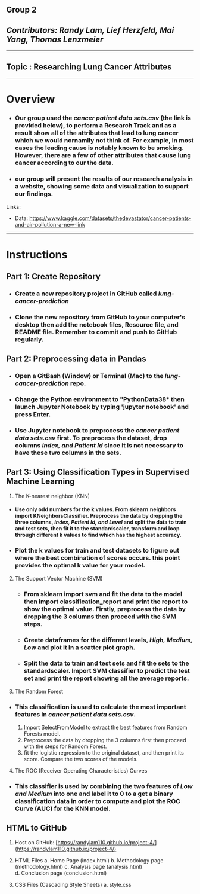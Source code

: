 ## **Group 2**

## _Contributors: Randy Lam, Lief Herzfeld, Mai Yang, Thomas Lenzmeier_

____________________________________________________

## Topic : Researching Lung Cancer Attributes

____________________________________________________

# **Overview**
- ### Our group used the *cancer patient data sets.csv* (the link is provided below), to perform a Research Track and as a result show all of the attributes that lead to lung cancer which we would nornamlly not think of. For example, in most cases the leading cause is notably known to be smoking. However, there are a few of other attributes that cause lung cancer according to our the data. 

- ### our group will present the results of our research analysis in a website, showing some data and visualization to support our findings.


Links: 

- Data: https://www.kaggle.com/datasets/thedevastator/cancer-patients-and-air-pollution-a-new-link
____________________________________________________

# **Instructions**

## Part 1: Create Repository

 - ### Create a new repository project in GitHub called *lung-cancer-prediction*

 - ### Clone the new repository from GitHub to your computer's desktop then add the notebook files, Resource file, and README file. Remember to commit and push to GitHub regularly.


## Part 2: Preprocessing data in Pandas

 - ### Open a GitBash (Window) or Terminal (Mac) to the *lung-cancer-prediction* repo.

 - ### Change the Python environment to "PythonData38* then launch Jupyter Notebook by typing 'jupyter notebook' and press Enter.

 - ### Use Jupyter notebook to preprocess the *cancer patient data sets.csv* first. To preprocess the dataset, drop columns *index, and Patient Id* since it is not necessary to have these two columns in the sets.  


## Part 3: Using Classification Types in Supervised Machine Learning
 
 1. The K-nearest neighbor (KNN) 
   - #### Use only odd numbers for the k values. From sklearn.neighbors import KNeighborsClassifier. Preprocess the data by dropping the three columns, *index, Patient Id, and Level* and split the data to train and test sets, then fit it to the standardscaler, transform and loop through different k values to find which has the highest accuracy.

 - ### Plot the k values for train and test datasets to figure out where the best combination of scores occurs. this point provides the optimal k value for your model.
 
 2. The Support Vector Machine (SVM)
    - ### From sklearn import svm and fit the data to the model then import classification_report and print the report to show the optimal value. Firstly, preprocess the data by dropping the 3 columns then proceed with the SVM steps.
    - ### Create dataframes for the different levels, *High, Medium, Low* and plot it in a scatter plot graph.
    - ### Split the data to train and test sets and fit the sets to the standardscaler. Import SVM classifier to predict the test set and print the report showing all the average reports.

 3. The Random Forest
   - ### This classification is used to calculate the most important features in *cancer patient data sets.csv*. 
       1. Import SelectFromModel to extract the best features from Random Forests model.
       2. Preprocess the data by dropping the 3 columns first then proceed with the steps for Random Forest.
       3. fit the logistic regression to the original dataset, and then print its score. Compare the two scores of the models.
 
 4. The ROC (Receiver Operating Characteristics) Curves
   - ### This classifier is used by combining the two features of *Low and Medium* into one and label it to 0 to a get a binary classification data in order to compute and plot the ROC Curve (AUC) for the KNN model.

## HTML to GitHub
 1. Host on GitHub: [https://randylam110.github.io/project-4/](https://randylam110.github.io/project-4/)

 2. HTML Files
        a. Home Page (index.html)
        b. Methodology page (methodology.html)
        c. Analysis page (analysis.html)  
        d. Conclusion page (conclusion.html)

 3.  CSS Files (Cascading Style Sheets)
        a. style.css


